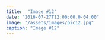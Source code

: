 ```yaml
---
title:  "Image #12"
date: "2016-07-27T12:00:00.0-04:00"
image: "/assets/images/pic12.jpg"
caption: "Image #12"
---
```

